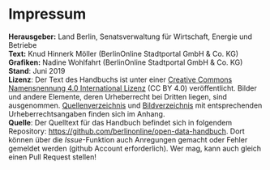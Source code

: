 
# Impressum

**Herausgeber:** Land Berlin, Senatsverwaltung für Wirtschaft, Energie und Betriebe<br/>
**Text:** Knud Hinnerk Möller (BerlinOnline Stadtportal GmbH & Co. KG)<br/>
**Grafiken:** Nadine Wohlfahrt (BerlinOnline Stadtportal GmbH & Co. KG)<br/>
**Stand**: Juni 2019<br/>
**Lizenz**: Der Text des Handbuchs ist unter einer [Creative Commons Namensnennung 4.0 International Lizenz](https://creativecommons.org/licenses/by/4.0/deed.de) (CC BY 4.0) veröffentlicht.
Bilder und andere Elemente, deren Urheberrecht bei Dritten liegen, sind ausgenommen.
[Quellenverzeichnis](#quellenverzeichnis) und [Bildverzeichnis](#bildverzeichnis) mit entsprechenden Urheberrechtsangaben finden sich im Anhang.<br/>
**Quelle**: Der Quelltext für das Handbuch befindet sich in folgendem Repository: https://github.com/berlinonline/open-data-handbuch.
Dort können über die _Issue_-Funktion auch Anregungen gemacht oder Fehler gemeldet werden (github Account erforderlich). Wer mag, kann auch gleich einen Pull Request stellen!

